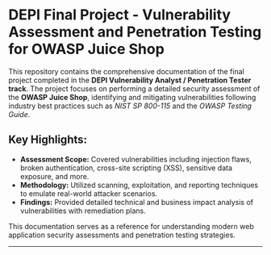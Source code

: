 <h1>DEPI Final Project - Vulnerability Assessment and Penetration Testing for OWASP Juice Shop</h1>
    <p>
        This repository contains the comprehensive documentation of the final project completed in the 
        <strong>DEPI Vulnerability Analyst / Penetration Tester track</strong>. The project focuses on performing a detailed security assessment of the 
        <strong>OWASP Juice Shop</strong>, identifying and mitigating vulnerabilities following industry best practices such as 
        <em>NIST SP 800-115</em> and the <em>OWASP Testing Guide</em>.
    </p>
    <h2>Key Highlights:</h2>
    <ul>
        <li><strong>Assessment Scope:</strong> Covered vulnerabilities including injection flaws, broken authentication, cross-site scripting (XSS), sensitive data exposure, and more.</li>
        <li><strong>Methodology:</strong> Utilized scanning, exploitation, and reporting techniques to emulate real-world attacker scenarios.</li>
        <li><strong>Findings:</strong> Provided detailed technical and business impact analysis of vulnerabilities with remediation plans.</li>
    </ul>
    <p>
        This documentation serves as a reference for understanding modern web application security assessments and penetration testing strategies.
    </p>
<hr>
